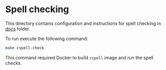 # Spell checking

This directory contains configuration and instructions for spell checking in 
[docs](https://github.com/aginetwork7/VictoriaMetrics/tree/master/docs) folder.

To run execute the following command:
```sh
make cspell-check
```

This command required Docker to build `cspell` image and run the spell checks. 